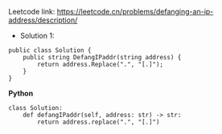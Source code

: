 Leetcode link: https://leetcode.cn/problems/defanging-an-ip-address/description/ 

- Solution 1:
```
public class Solution {
    public string DefangIPaddr(string address) {
        return address.Replace(".", "[.]");
    }
}
```
**Python**
```
class Solution:
    def defangIPaddr(self, address: str) -> str:
        return address.replace(".", "[.]")
        
```

